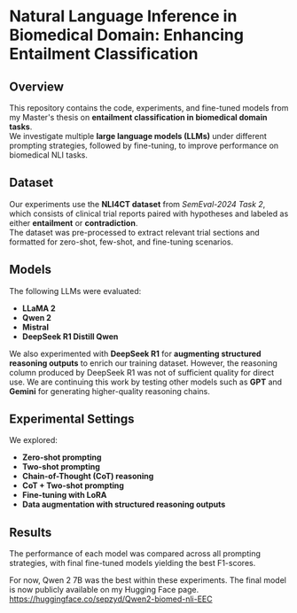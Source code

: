 # Natural Language Inference in Biomedical Domain: Enhancing Entailment Classification

## Overview
This repository contains the code, experiments, and fine-tuned models from my Master's thesis on **entailment classification in biomedical domain tasks**.  
We investigate multiple **large language models (LLMs)** under different prompting strategies, followed by fine-tuning, to improve performance on biomedical NLI tasks.

## Dataset
Our experiments use the **NLI4CT dataset** from *SemEval-2024 Task 2*, which consists of clinical trial reports paired with hypotheses and labeled as either **entailment** or **contradiction**.  
The dataset was pre-processed to extract relevant trial sections and formatted for zero-shot, few-shot, and fine-tuning scenarios.

## Models
The following LLMs were evaluated:
- **LLaMA 2**
- **Qwen 2**
- **Mistral**
- **DeepSeek R1 Distill Qwen**

We also experimented with **DeepSeek R1** for **augmenting structured reasoning outputs** to enrich our training dataset. However, the reasoning column produced by DeepSeek R1 was not of sufficient quality for direct use. We are continuing this work by testing other models such as **GPT** and **Gemini** for generating higher-quality reasoning chains.

## Experimental Settings
We explored:
- **Zero-shot prompting**
- **Two-shot prompting**
- **Chain-of-Thought (CoT) reasoning**
- **CoT + Two-shot prompting**
- **Fine-tuning with LoRA**
- **Data augmentation with structured reasoning outputs**

## Results
The performance of each model was compared across all prompting strategies, with final fine-tuned models yielding the best F1-scores.

For now, Qwen 2 7B was the best within these experiments.
The final model is now publicly available on my Hugging Face page.
https://huggingface.co/sepzyd/Qwen2-biomed-nli-EEC
